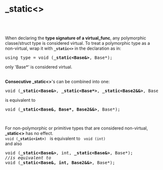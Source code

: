 # \_static<>
&nbsp;  
&nbsp;  
&nbsp;  
When declaring the **type signature of a virtual_func**,
any polymorphic classe/struct type is considered virtual.
To treat a polymorphic type as a non-virtual, wrap it with **```_static<>```** in the declaration as in:
<pre>using type = void (<strong>_static&lt;Base&&gt;</strong>, Base*);</pre>
only 'Base*' is considered virtual.
&nbsp;  
&nbsp;

**Consecutive \_static<>**'s can be combined into one:
<pre>void (<strong>_static&lt;Base&&gt;</strong>, <strong>_static&lt;Base*&gt;</strong>, <strong>_static&lt;Base2&&&gt;</strong>, Base*);</pre>
is equivalent to
<pre>void (<strong>_static&lt;Base&, Base*, Base2&&&gt;</strong>, Base*);</pre>
&nbsp;  

For non-polymorphic or primitive types that are considered non-virtual, **\_static<>** has no effect.  
<code>void (<strong>_static&lt;int&gt;</strong>)</code> &nbsp; is equivalent to &nbsp; ```void (int)```   
and also
<pre>void (<strong>_static&lt;Base&&gt;</strong>, int, <strong>_static&lt;Base&&gt;</strong>, Base*);
<i>//is equivalent to</i>
void (<strong>_static&lt;Base&, int, Base2&&&gt;</strong>, Base*);</pre>
